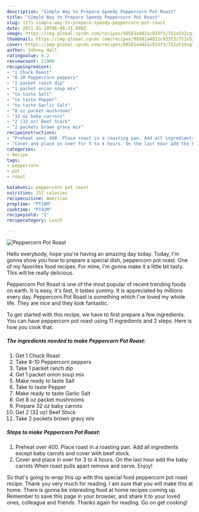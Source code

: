 ```yaml
---
description: "Simple Way to Prepare Speedy Peppercorn Pot Roast"
title: "Simple Way to Prepare Speedy Peppercorn Pot Roast"
slug: 1171-simple-way-to-prepare-speedy-peppercorn-pot-roast
date: 2021-01-19T06:46:11.099Z
image: https://img-global.cpcdn.com/recipes/98581a4d21c933f3/751x532cq70/peppercorn-pot-roast-recipe-main-photo.jpg
thumbnail: https://img-global.cpcdn.com/recipes/98581a4d21c933f3/751x532cq70/peppercorn-pot-roast-recipe-main-photo.jpg
cover: https://img-global.cpcdn.com/recipes/98581a4d21c933f3/751x532cq70/peppercorn-pot-roast-recipe-main-photo.jpg
author: Johnny Hall
ratingvalue: 4.2
reviewcount: 21900
recipeingredient:
- "1 Chuck Roast"
- "8-10 Peppercorn peppers"
- "1 packet ranch dip"
- "1 packet onion soup mix"
- "to taste Salt"
- "to taste Pepper"
- "to taste Garlic Salt"
- "8 oz packet mushrooms"
- "32 oz baby carrots"
- "2 (32 oz) Beef Stock"
- "2 packets brown gravy mix"
recipeinstructions:
- "Preheat over 400. Place roast in a roasting pan. Add all ingredients except baby carrots and cover with beef stock."
- "Cover and place in over for 3 to 4 hours. On the last hour add the baby carrots When roast pulls apart remove and serve. Enjoy!"
categories:
- Recipe
tags:
- peppercorn
- pot
- roast

katakunci: peppercorn pot roast 
nutrition: 257 calories
recipecuisine: American
preptime: "PT18M"
cooktime: "PT42M"
recipeyield: "2"
recipecategory: Lunch

---
```



![Peppercorn Pot Roast](https://img-global.cpcdn.com/recipes/98581a4d21c933f3/751x532cq70/peppercorn-pot-roast-recipe-main-photo.jpg)

Hello everybody, hope you're having an amazing day today. Today, I'm gonna show you how to prepare a special dish, peppercorn pot roast. One of my favorites food recipes. For mine, I'm gonna make it a little bit tasty. This will be really delicious.



Peppercorn Pot Roast is one of the most popular of recent trending foods on earth. It is easy, it's fast, it tastes yummy. It is appreciated by millions every day. Peppercorn Pot Roast is something which I've loved my whole life. They are nice and they look fantastic.


To get started with this recipe, we have to first prepare a few ingredients. You can have peppercorn pot roast using 11 ingredients and 2 steps. Here is how you cook that.

<!--inarticleads1-->

##### The ingredients needed to make Peppercorn Pot Roast:

1. Get 1 Chuck Roast
1. Take 8-10 Peppercorn peppers
1. Take 1 packet ranch dip
1. Get 1 packet onion soup mix
1. Make ready to taste Salt
1. Take to taste Pepper
1. Make ready to taste Garlic Salt
1. Get 8 oz packet mushrooms
1. Prepare 32 oz baby carrots
1. Get 2 (32 oz) Beef Stock
1. Take 2 packets brown gravy mix




<!--inarticleads2-->

##### Steps to make Peppercorn Pot Roast:

1. Preheat over 400. Place roast in a roasting pan. Add all ingredients except baby carrots and cover with beef stock.
1. Cover and place in over for 3 to 4 hours. On the last hour add the baby carrots When roast pulls apart remove and serve. Enjoy!




So that's going to wrap this up with this special food peppercorn pot roast recipe. Thank you very much for reading. I am sure that you will make this at home. There is gonna be interesting food at home recipes coming up. Remember to save this page in your browser, and share it to your loved ones, colleague and friends. Thanks again for reading. Go on get cooking!
